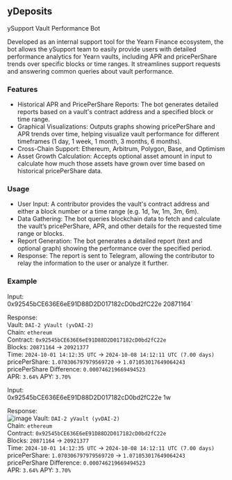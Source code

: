 ## yDeposits
ySupport Vault Performance Bot

Developed as an internal support tool for the Yearn Finance ecosystem, the bot allows the ySupport team to easily provide users with detailed performance analytics for Yearn vaults, including APR and pricePerShare trends over specific blocks or time ranges. It streamlines support requests and answering common queries about vault performance.

### Features
- Historical APR and PricePerShare Reports: The bot generates detailed reports based on a vault's contract address and a specified block or time range.
- Graphical Visualizations: Outputs graphs showing pricePerShare and APR trends over time, helping visualize vault performance for different timeframes (1 day, 1 week, 1 month, 3 months, 6 months).
- Cross-Chain Support: Ethereum, Arbitrum, Polygon, Base, and Optimism
- Asset Growth Calculation: Accepts optional asset amount in input to calculate how much those assets have grown over time based on historical pricePerShare data.

### Usage
- User Input: A contributor provides the vault's contract address and either a block number or a time range (e.g. 1d, 1w, 1m, 3m, 6m).
- Data Gathering: The bot queries blockchain data to fetch and calculate the vault’s pricePerShare, APR, and other details for the requested time range or blocks.
- Report Generation: The bot generates a detailed report (text and optional graph) showing the performance over the specified period.
- Response: The report is sent to Telegram, allowing the contributor to relay the information to the user or analyze it further.

### Example
Input:  
0x92545bCE636E6eE91D88D2D017182cD0bd2fC22e 20871164`

Response:  
Vault: `DAI-2 yVault (yvDAI-2)`  
Chain: `ethereum`  
Contract: `0x92545bCE636E6eE91D88D2D017182cD0bd2fC22e`  
Blocks: `20871164` -> `20921377`  
Time: `2024-10-01 14:12:35 UTC` -> `2024-10-08 14:12:11 UTC (7.00 days)`  
pricePerShare: `1.070306797979569720` -> `1.071053017649064243`  
pricePerShare Difference: `0.000746219669494523`  
APR: `3.64%`    APY: `3.70%`  

Input:  
0x92545bCE636E6eE91D88D2D017182cD0bd2fC22e 1w

Response:  
![image](https://github.com/user-attachments/assets/22d15d55-7f6d-424c-b765-1b1cc2e9ad3a)
Vault: `DAI-2 yVault (yvDAI-2)`  
Chain: `ethereum`  
Contract: `0x92545bCE636E6eE91D88D2D017182cD0bd2fC22e`  
Blocks: `20871164` -> `20921377`  
Time: `2024-10-01 14:12:35 UTC` -> `2024-10-08 14:12:11 UTC (7.00 days)`  
pricePerShare: `1.070306797979569720` -> `1.071053017649064243`  
pricePerShare Difference: `0.000746219669494523`  
APR: `3.64%`    APY: `3.70%`  
